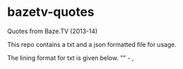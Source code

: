 bazetv-quotes
=========================
Quotes from Baze.TV (2013-14)

This repo contains a txt and a json formatted file for usage.

The lining format for txt is given below.
                "<quote>" - <author>, <date in Turkish>
